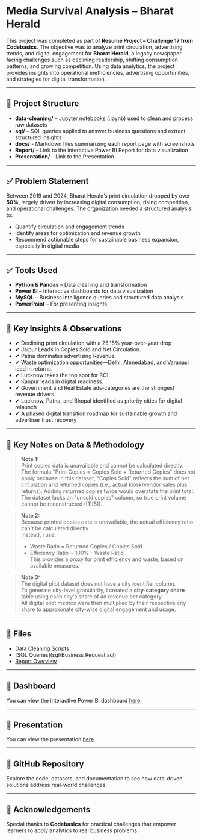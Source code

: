 # Media Survival Analysis – Bharat Herald

This project was completed as part of **Resume Project – Challenge 17 from Codebasics**. The objective was to analyze print circulation, advertising trends, and digital engagement for **Bharat Herald**, a legacy newspaper facing challenges such as declining readership, shifting consumption patterns, and growing competition. Using data analytics, the project provides insights into operational inefficiencies, advertising opportunities, and strategies for digital transformation.

---

## 📂 Project Structure

- **data-cleaning/** – Jupyter notebooks (.ipynb) used to clean and process raw datasets  
- **sql/** – SQL queries applied to answer business questions and extract structured insights 
- **docs/** -  Markdown files summarizing each report page with screenshots
- **Report/** – Link to the interactive Power BI Report for data visualization 
- **Presentation/** - Link to the Presentation

---

## ✅ Problem Statement

Between 2019 and 2024, Bharat Herald’s print circulation dropped by over **50%**, largely driven by increasing digital consumption, rising competition, and operational challenges. The organization needed a structured analysis to:  
- Quantify circulation and engagement trends  
- Identify areas for optimization and revenue growth  
- Recommend actionable steps for sustainable business expansion, especially in digital media

---

## ✅ Tools Used

- **Python & Pandas** – Data cleaning and transformation  
- **Power BI** – Interactive dashboards for data visualization  
- **MySQL** – Business intelligence queries and structured data analysis  
- **PowerPoint** – For presenting insights  

---

## 🔑 Key Insights & Observations

- ✔ Declining print circulation with a 25.15% year-over-year drop
- ✔ Jaipur Leads in Copies Sold and Net Circulation.
- ✔ Patna dominates advertising Revenue. 
- ✔ Waste optimization opportunities—Delhi, Ahmedabad, and Varanasi lead in returns.
- ✔ Lucknow takes the top spot for ROI.
- ✔ Kanpur leads in digital readiness.
- ✔ Government and Real Estate ads-categories are the strongest revenue drivers
- ✔ Lucknow, Patna, and Bhopal identified as priority cities for digital relaunch
- ✔ A phased digital transition roadmap for sustainable growth and advertiser trust recovery 

---

## 📌 Key Notes on Data & Methodology

> **Note 1:**  
> Print copies data is unavailable and cannot be calculated directly.  
> The formula "Print Copies = Copies Sold + Returned Copies" does not apply because in this dataset, "Copies Sold" reflects the sum of net circulation and returned copies (i.e., actual kiosk/vendor sales plus returns). Adding returned copies twice would overstate the print total.  
> The dataset lacks an "unsold copies" column, so true print volume cannot be reconstructed ([1][5]).

> **Note 2:**  
> Because printed copies data is unavailable, the actual efficiency ratio can't be calculated directly.  
> Instead, I use:  
> - Waste Ratio = Returned Copies / Copies Sold  
> - Efficiency Ratio = 100% - Waste Ratio  
> This provides a proxy for print efficiency and waste, based on available measures.

> **Note 3:**  
> The digital pilot dataset does not have a city identifier column.  
> To generate city-level granularity, I created a **city-category share** table using each city's share of ad revenue per category.  
> All digital pilot metrics were then multiplied by their respective city share to approximate city-wise digital engagement and usage.

---

## 📂 Files

- [Data Cleaning Scripts](data-cleaning.ipynb)  
- [SQL Queries](sql/Business Request.sql) 
- [Report Overview](docs/overview.md) 

---

## 📌 Dashboard

You can view the interactive Power BI dashboard [here](INSERT_DASHBOARD_LINK).

---

## 📌 Presentation

You can view the presentation [here](INSERT_PRESENTATION_LINK).

---

## 📌 GitHub Repository

Explore the code, datasets, and documentation to see how data-driven solutions address real-world challenges.

---

## 🙏 Acknowledgements  

Special thanks to **Codebasics** for practical challenges that empower learners to apply analytics to real business problems.
